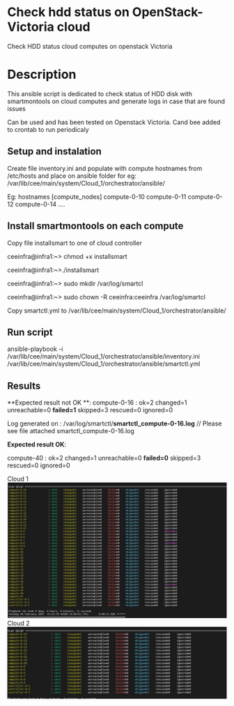 # Check hdd status on OpenStack-Victoria cloud 
Check HDD status cloud computes on openstack Victoria

# Description
This ansible script is dedicated to check status of HDD disk with smartmontools on cloud computes and generate logs in case that are found issues

Can be used and has been tested on Openstack Victoria. Cand bee added to crontab to run periodicaly 


## Setup and instalation

Create file inventory.ini and populate with compute hostnames from /etc/hosts and place on ansible folder for eg: /var/lib/cee/main/system/Cloud_1/orchestrator/ansible/


Eg: hostnames
[compute_nodes]
compute-0-10
compute-0-11
compute-0-12
compute-0-14
....

## Install smartmontools on each compute
Copy file installsmart to one of cloud controller 

ceeinfra@infra1:~> chmod +x installsmart

ceeinfra@infra1:~>./installsmart

ceeinfra@infra1:~> sudo mkdir /var/log/smartcl

ceeinfra@infra1:~> sudo chown -R ceeinfra:ceeinfra /var/log/smartcl

Copy smartctl.yml to /var/lib/cee/main/system/Cloud_1/orchestrator/ansible/


## Run script 
ansible-playbook -i /var/lib/cee/main/system/Cloud_1/orchestrator/ansible/inventory.ini /var/lib/cee/main/system/Cloud_1/orchestrator/ansible/smartctl.yml

## Results 
**Expected result not OK **:
compute-0-16               : ok=2    changed=1    unreachable=0    **failed=1**    skipped=3    rescued=0    ignored=0

Log generated on  : /var/log/smartctl/**smartctl_compute-0-16.log**  // Please see file attached smartctl_compute-0-16.log

**Expected result OK**: 

compute-40                 : ok=2    changed=1    unreachable=0    **failed=0**    skipped=3    rescued=0    ignored=0

Cloud 1 
![Alt text](source/result_1.JPG)
Cloud 2 
![Alt text](source/result_2.JPG)
